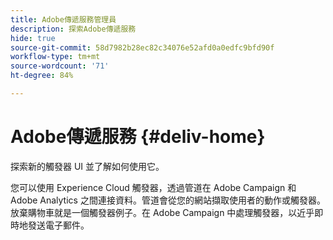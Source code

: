 ```yaml
---
title: Adobe傳遞服務管理員
description: 探索Adobe傳遞服務
hide: true
source-git-commit: 58d7982b28ec82c34076e52afd0a0edfc9bfd90f
workflow-type: tm+mt
source-wordcount: '71'
ht-degree: 84%

---
```


# Adobe傳遞服務 {#deliv-home}

探索新的觸發器 UI 並了解如何使用它。

您可以使用 Experience Cloud 觸發器，透過管道在 Adobe Campaign 和 Adobe Analytics 之間連接資料。管道會從您的網站擷取使用者的動作或觸發器。放棄購物車就是一個觸發器例子。在 Adobe Campaign 中處理觸發器，以近乎即時地發送電子郵件。


